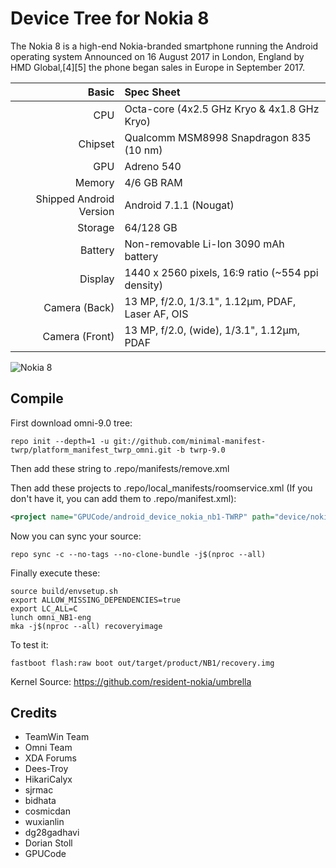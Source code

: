 # Device Tree for Nokia 8

The Nokia 8 is a high-end Nokia-branded smartphone running the Android operating system
Announced on 16 August 2017 in London, England by HMD Global,[4][5] the phone began sales in Europe in September 2017.

| Basic                   | Spec Sheet                                                                                                                     |
| -----------------------:|:------------------------------------------------------------------------------------------------------------------------------ |
| CPU                     | Octa-core (4x2.5 GHz Kryo & 4x1.8 GHz Kryo)                                                                           |
| Chipset                 | Qualcomm MSM8998 Snapdragon 835 (10 nm)                                                                                                 |
| GPU                     | Adreno 540                                                                                                                     |
| Memory                  | 4/6 GB RAM                                                                                                                     |
| Shipped Android Version | Android 7.1.1 (Nougat)                                                                                                                            |
| Storage                 | 64/128 GB                                                                                                                          |
| Battery                 | Non-removable Li-Ion 3090 mAh battery                                                                                           |
| Display                 | 1440 x 2560 pixels, 16:9 ratio (~554 ppi density)                                                                              |
| Camera (Back)           | 13 MP, f/2.0, 1/3.1", 1.12µm, PDAF, Laser AF, OIS                                                                              |
| Camera (Front)          | 13 MP, f/2.0, (wide), 1/3.1", 1.12µm, PDAF                                                                                                    |

![Nokia 8](https://static.wikia.nocookie.net/hmd_nokia/images/f/f1/Nb1.png/revision/latest?cb=20200529024823)

## Compile

First download omni-9.0 tree:

```
repo init --depth=1 -u git://github.com/minimal-manifest-twrp/platform_manifest_twrp_omni.git -b twrp-9.0
```
Then add these string to .repo/manifests/remove.xml


Then add these projects to .repo/local_manifests/roomservice.xml (If you don't have it, you can add them to .repo/manifest.xml): 

```xml
<project name="GPUCode/android_device_nokia_nb1-TWRP" path="device/nokia/NB1" remote="github" revision="android-9.0" />
```

Now you can sync your source:

```
repo sync -c --no-tags --no-clone-bundle -j$(nproc --all)
```

Finally execute these:

```
source build/envsetup.sh
export ALLOW_MISSING_DEPENDENCIES=true
export LC_ALL=C
lunch omni_NB1-eng
mka -j$(nproc --all) recoveryimage 
```

To test it:

```
fastboot flash:raw boot out/target/product/NB1/recovery.img
```

Kernel Source: https://github.com/resident-nokia/umbrella

## Credits
 * TeamWin Team
 * Omni Team
 * XDA Forums
 * Dees-Troy
 * HikariCalyx
 * sjrmac
 * bidhata
 * cosmicdan
 * wuxianlin
 * dg28gadhavi
 * Dorian Stoll
 * GPUCode